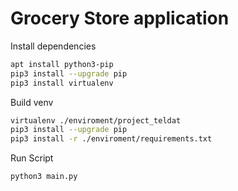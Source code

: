 # Grocery Store application 
Install dependencies
```sh
apt install python3-pip
pip3 install --upgrade pip
pip3 install virtualenv
```
Build venv
```sh
virtualenv ./enviroment/project_teldat
pip3 install --upgrade pip
pip3 install -r ./enviroment/requirements.txt
```
Run Script
```sh
python3 main.py
```